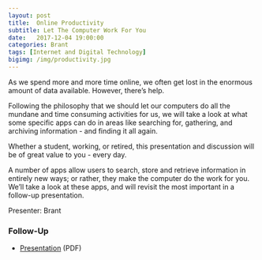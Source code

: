 ```yaml
---
layout: post
title:  Online Productivity
subtitle: Let The Computer Work For You
date:   2017-12-04 19:00:00
categories: Brant
tags: [Internet and Digital Technology]
bigimg: /img/productivity.jpg
---
```


As we spend more and more time online, we often get lost in the enormous amount of data available. However, there’s help. 

Following the philosophy that we should let our computers do all the mundane and time consuming activities for us, we will take a look at what some specific apps can do in areas like searching for, gathering, and archiving information - and finding it all again.

Whether a student, working, or retired, this presentation and discussion will be of great value to you - every day.

A number of apps allow users to search, store and retrieve information in entirely new ways; or rather, they make the computer do the work for you. We’ll take a look at these apps, and will revisit the most important in a follow-up presentation.

Presenter: Brant

### Follow-Up

* [Presentation](/assets/present/2017/productivity.pdf) (PDF) 